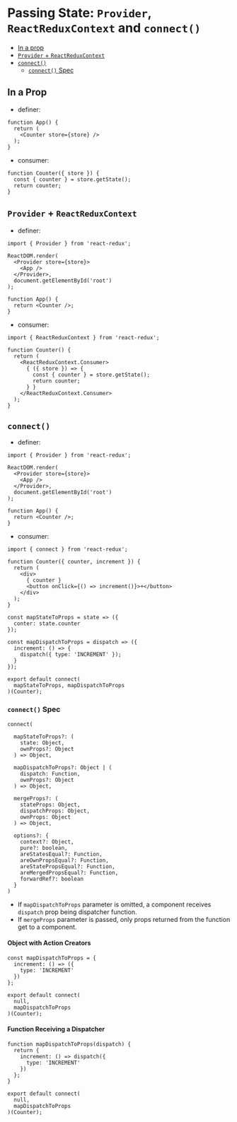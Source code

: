 # Passing State: `Provider`, `ReactReduxContext` and `connect()`

* [In a prop](#in-a-prop)
* [`Provider` + `ReactReduxContext`](#provider--reactreduxcontext)
* [`connect()`](#connect)
  - [`connect()` Spec](#connect-spec)

## In a Prop

* definer:

```
function App() {
  return (
    <Counter store={store} />
  );
}
```

* consumer:

```
function Counter({ store }) {
  const { counter } = store.getState();
  return counter;
}
```

## `Provider` + `ReactReduxContext`

* definer:

```
import { Provider } from 'react-redux';

ReactDOM.render(
  <Provider store={store}>
    <App />
  </Provider>,
  document.getElementById('root')
);
```

```
function App() {
  return <Counter />;
}
```

* consumer:

```
import { ReactReduxContext } from 'react-redux';

function Counter() {
  return (
    <ReactReduxContext.Consumer>
      { ({ store }) => {
        const { counter } = store.getState();
        return counter;
      } }
    </ReactReduxContext.Consumer>
  );
}
```

## `connect()`

* definer:

```
import { Provider } from 'react-redux';

ReactDOM.render(
  <Provider store={store}>
    <App />
  </Provider>,
  document.getElementById('root')
);
```

```
function App() {
  return <Counter />;
}
```

* consumer:

```
import { connect } from 'react-redux';

function Counter({ counter, increment }) {
  return (
    <div>
      { counter }
      <button onClick={() => increment()}>+</button>
    </div>
  );
}

const mapStateToProps = state => ({
  conter: state.counter
});

const mapDispatchToProps = dispatch => ({
  increment: () => {
    dispatch({ type: 'INCREMENT' });
  }
});

export default connect(
  mapStateToProps, mapDispatchToProps
)(Counter);
```

### `connect()` Spec

```
connect(

  mapStateToProps?: (
    state: Object,
    ownProps?: Object
  ) => Object,
  
  mapDispatchToProps?: Object | (
    dispatch: Function,
    ownProps?: Object
  ) => Object,
  
  mergeProps?: (
    stateProps: Object,
    dispatchProps: Object,
    ownProps: Object
  ) => Object,
  
  options?: {
    context?: Object,
    pure?: boolean,
    areStatesEqual?: Function,
    areOwnPropsEqual?: Function,
    areStatePropsEqual?: Function,
    areMergedPropsEqual?: Function,
    forwardRef?: boolean
  }
)
```

* If `mapDispatchToProps` parameter is omitted, a component receives `dispatch` prop being dispatcher function.
* If `mergeProps` parameter is passed, only props returned from the function get to a component.

#### Object with Action Creators

```
const mapDispatchToProps = {
  increment: () => ({
    type: 'INCREMENT'
  })
};

export default connect(
  null,
  mapDispatchToProps
)(Counter);
```

#### Function Receiving a Dispatcher

```
function mapDispatchToProps(dispatch) {
  return {
    increment: () => dispatch({
      type: 'INCREMENT'
    })
  };
}

export default connect(
  null,
  mapDispatchToProps
)(Counter);
```